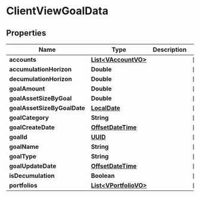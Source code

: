 
# ClientViewGoalData

## Properties
Name | Type | Description | Notes
------------ | ------------- | ------------- | -------------
**accounts** | [**List&lt;VAccountVO&gt;**](VAccountVO.md) |  |  [optional]
**accumulationHorizon** | **Double** |  |  [optional]
**decumulationHorizon** | **Double** |  |  [optional]
**goalAmount** | **Double** |  |  [optional]
**goalAssetSizeByGoal** | **Double** |  |  [optional]
**goalAssetSizeByGoalDate** | [**LocalDate**](LocalDate.md) |  |  [optional]
**goalCategory** | **String** |  |  [optional]
**goalCreateDate** | [**OffsetDateTime**](OffsetDateTime.md) |  |  [optional]
**goalId** | [**UUID**](UUID.md) |  |  [optional]
**goalName** | **String** |  |  [optional]
**goalType** | **String** |  |  [optional]
**goalUpdateDate** | [**OffsetDateTime**](OffsetDateTime.md) |  |  [optional]
**isDecumulation** | **Boolean** |  |  [optional]
**portfolios** | [**List&lt;VPortfolioVO&gt;**](VPortfolioVO.md) |  |  [optional]



